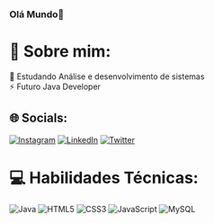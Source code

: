 ### Olá Mundo👋

<!--
**leopls07/leopls07** is a ✨ _special_ ✨ repository because its `README.md` (this file) appears on your GitHub profile.

Here are some ideas to get you started:

- 🔭 I’m currently working on ...
- 🌱 I’m currently learning ...
- 👯 I’m looking to collaborate on ...
- 🤔 I’m looking for help with ...
- 💬 Ask me about ...
- 📫 How to reach me: ...
- 😄 Pronouns: ...
- ⚡ Fun fact: ...
-->
# 💫 Sobre mim:
🔭 Estudando Análise e desenvolvimento de sistemas <br>⚡ Futuro Java Developer


## 🌐 Socials:
[![Instagram](https://img.shields.io/badge/Instagram-%23E4405F.svg?logo=Instagram&logoColor=white)](https://instagram.com/leopls07) [![LinkedIn](https://img.shields.io/badge/LinkedIn-%230077B5.svg?logo=linkedin&logoColor=white)](https://linkedin.com/in/leolps07) [![Twitter](https://img.shields.io/badge/Twitter-%231DA1F2.svg?logo=Twitter&logoColor=white)](https://twitter.com/leopls07) 

# 💻 Habilidades Técnicas:
![Java](https://img.shields.io/badge/java-%23ED8B00.svg?style=for-the-badge&logo=java&logoColor=white) ![HTML5](https://img.shields.io/badge/html5-%23E34F26.svg?style=for-the-badge&logo=html5&logoColor=white) ![CSS3](https://img.shields.io/badge/css3-%231572B6.svg?style=for-the-badge&logo=css3&logoColor=white) ![JavaScript](https://img.shields.io/badge/javascript-%23323330.svg?style=for-the-badge&logo=javascript&logoColor=%23F7DF1E) ![MySQL](https://img.shields.io/badge/mysql-%2300f.svg?style=for-the-badge&logo=mysql&logoColor=white)
<!--# 📊 GitHub Stats:
![](https://github-readme-stats.vercel.app/api?username=leopls07&theme=dark&hide_border=false&include_all_commits=false&count_private=false)<br/>
![](https://github-readme-streak-stats.herokuapp.com/?user=leopls07&theme=dark&hide_border=false)<br/>
![](https://github-readme-stats.vercel.app/api/top-langs/?username=leopls07&theme=dark&hide_border=false&include_all_commits=false&count_private=false&layout=compact)
-->
<!-- Proudly created with GPRM ( https://gprm.itsvg.in ) -->

<!--
[<img src="https://img.shields.io/badge/twitter-%231DA1F2.svg?&style=for-the-badge&logo=twitter&logoColor=white" />](https://twitter.com/leopls07)   [<img src="https://img.shields.io/badge/linkedin-%230077B5.svg?&style=for-the-badge&logo=linkedin&logoColor=white" />](https://www.linkedin.com/in/leonardo-bento-b68baa257/) [<img src = "https://img.shields.io/badge/instagram-%23E4405F.svg?&style=for-the-badge&logo=instagram&logoColor=white">](https://www.instagram.com/leopls07/) 
-->
